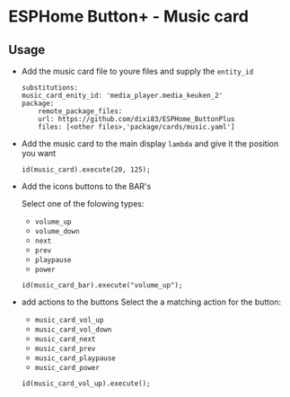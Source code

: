 # ESPHome Button+ - Music card

## Usage

* Add the music card file to youre files and supply the `entity_id`
    ```
    substitutions:
    music_card_enity_id: 'media_player.media_keuken_2'
    package:
        remote_package_files:
        url: https://github.com/dixi83/ESPHome_ButtonPlus
        files: [<other files>,'package/cards/music.yaml']
    ```
* Add the music card to the main display `lambda` and give it the position you want
    ```
    id(music_card).execute(20, 125);
    ```

* Add the icons buttons to the BAR's

    Select one of the folowing types:
    * `volume_up`
    * `volume_down`
    * `next`
    * `prev`
    * `playpause`
    * `power`
  
    ```
    id(music_card_bar).execute("volume_up");
    ```

* add actions to the buttons
    Select the a matching action for the button:
    * `music_card_vol_up`
    * `music_card_vol_down`
    * `music_card_next`
    * `music_card_prev`
    * `music_card_playpause`
    * `music_card_power`

    ```
    id(music_card_vol_up).execute();
    ```
